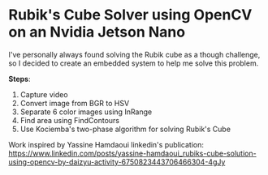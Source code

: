 # Rubik's Cube Solver using OpenCV on an Nvidia Jetson Nano

I've personally always found solving the Rubik cube as a though challenge, so I decided
to create an embedded system to help me solve this problem.

**Steps**:

1. Capture video
2. Convert image from BGR to HSV
3. Separate 6 color images using InRange
4. Find area using FindContours
5. Use Kociemba's two-phase algorithm for solving Rubik's Cube

Work inspired by Yassine Hamdaoui linkedin's publication:
https://www.linkedin.com/posts/yassine-hamdaoui_rubiks-cube-solution-using-opencv-by-daizyu-activity-6750823443706466304-4gJy

